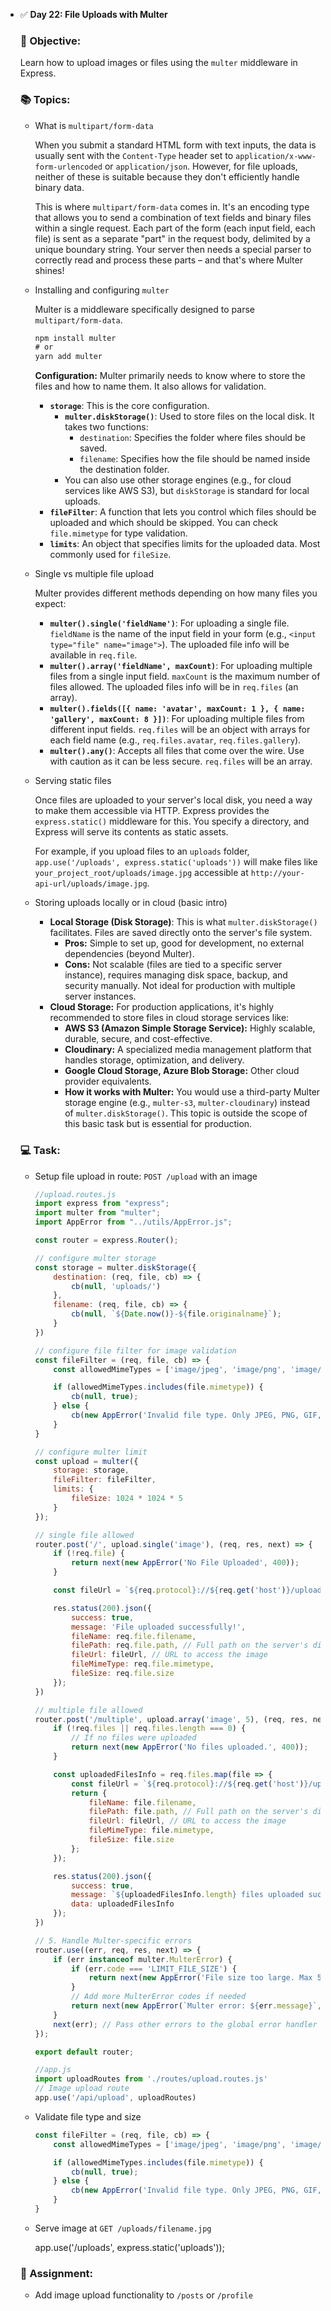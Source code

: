- ✅ **Day 22: File Uploads with Multer**
    
    ### 🎯 Objective:
    
    Learn how to upload images or files using the `multer` middleware in Express.
    
    ### 📚 Topics:
    
    - What is `multipart/form-data`
        
        When you submit a standard HTML form with text inputs, the data is usually sent with the `Content-Type` header set to `application/x-www-form-urlencoded` or `application/json`. However, for file uploads, neither of these is suitable because they don't efficiently handle binary data.
        
        This is where `multipart/form-data` comes in. It's an encoding type that allows you to send a combination of text fields and binary files within a single request. Each part of the form (each input field, each file) is sent as a separate "part" in the request body, delimited by a unique boundary string. Your server then needs a special parser to correctly read and process these parts – and that's where Multer shines!
        
    - Installing and configuring `multer`
        
        Multer is a middleware specifically designed to parse `multipart/form-data`.
        
        ```jsx
        npm install multer
        # or
        yarn add multer
        ```
        
        **Configuration:**
        Multer primarily needs to know where to store the files and how to name them. It also allows for validation.
        
        - **`storage`**: This is the core configuration.
            - **`multer.diskStorage()`**: Used to store files on the local disk. It takes two functions:
                - `destination`: Specifies the folder where files should be saved.
                - `filename`: Specifies how the file should be named inside the destination folder.
            - You can also use other storage engines (e.g., for cloud services like AWS S3), but `diskStorage` is standard for local uploads.
        - **`fileFilter`**: A function that lets you control which files should be uploaded and which should be skipped. You can check `file.mimetype` for type validation.
        - **`limits`**: An object that specifies limits for the uploaded data. Most commonly used for `fileSize`.
    - Single vs multiple file upload
        
        Multer provides different methods depending on how many files you expect:
        
        - **`multer().single('fieldName')`**: For uploading a single file. `fieldName` is the name of the input field in your form (e.g., `<input type="file" name="image">`). The uploaded file info will be available in `req.file`.
        - **`multer().array('fieldName', maxCount)`**: For uploading multiple files from a single input field. `maxCount` is the maximum number of files allowed. The uploaded files info will be in `req.files` (an array).
        - **`multer().fields([{ name: 'avatar', maxCount: 1 }, { name: 'gallery', maxCount: 8 }])`**: For uploading multiple files from different input fields. `req.files` will be an object with arrays for each field name (e.g., `req.files.avatar`, `req.files.gallery`).
        - **`multer().any()`**: Accepts all files that come over the wire. Use with caution as it can be less secure. `req.files` will be an array.
    - Serving static files
        
        Once files are uploaded to your server's local disk, you need a way to make them accessible via HTTP. Express provides the `express.static()` middleware for this. You specify a directory, and Express will serve its contents as static assets.
        
        For example, if you upload files to an `uploads` folder, `app.use('/uploads', express.static('uploads'))` will make files like `your_project_root/uploads/image.jpg` accessible at `http://your-api-url/uploads/image.jpg`.
        
    - Storing uploads locally or in cloud (basic intro)
        - **Local Storage (Disk Storage)**: This is what `multer.diskStorage()` facilitates. Files are saved directly onto the server's file system.
            - **Pros:** Simple to set up, good for development, no external dependencies (beyond Multer).
            - **Cons:** Not scalable (files are tied to a specific server instance), requires managing disk space, backup, and security manually. Not ideal for production with multiple server instances.
        - **Cloud Storage:** For production applications, it's highly recommended to store files in cloud storage services like:
            - **AWS S3 (Amazon Simple Storage Service):** Highly scalable, durable, secure, and cost-effective.
            - **Cloudinary:** A specialized media management platform that handles storage, optimization, and delivery.
            - **Google Cloud Storage, Azure Blob Storage:** Other cloud provider equivalents.
            - **How it works with Multer:** You would use a third-party Multer storage engine (e.g., `multer-s3`, `multer-cloudinary`) instead of `multer.diskStorage()`. This topic is outside the scope of this basic task but is essential for production.
    
    ### 💻 Task:
    
    - Setup file upload in route: `POST /upload` with an image
        
        
        ```jsx
        //upload.routes.js
        import express from "express";
        import multer from "multer";
        import AppError from "../utils/AppError.js";
        
        const router = express.Router();
        
        // configure multer storage
        const storage = multer.diskStorage({
            destination: (req, file, cb) => {
                cb(null, 'uploads/')
            },
            filename: (req, file, cb) => {
                cb(null, `${Date.now()}-${file.originalname}`);
            }
        })
        
        // configure file filter for image validation
        const fileFilter = (req, file, cb) => {
            const allowedMimeTypes = ['image/jpeg', 'image/png', 'image/gif', 'image/webp'];
        
            if (allowedMimeTypes.includes(file.mimetype)) {
                cb(null, true);
            } else {
                cb(new AppError('Invalid file type. Only JPEG, PNG, GIF, WEBP are allowed.', 400), false);
            }
        }
        
        // configure multer limit
        const upload = multer({
            storage: storage,
            fileFilter: fileFilter,
            limits: {
                fileSize: 1024 * 1024 * 5
            }
        });
        
        // single file allowed
        router.post('/', upload.single('image'), (req, res, next) => {
            if (!req.file) {
                return next(new AppError('No File Uploaded', 400));
            }
        
            const fileUrl = `${req.protocol}://${req.get('host')}/uploads/${req.file.filename}`;
        
            res.status(200).json({
                success: true,
                message: 'File uploaded successfully!',
                fileName: req.file.filename,
                filePath: req.file.path, // Full path on the server's disk
                fileUrl: fileUrl, // URL to access the image
                fileMimeType: req.file.mimetype,
                fileSize: req.file.size
            });
        })
        
        // multiple file allowed
        router.post('/multiple', upload.array('image', 5), (req, res, next) => {
            if (!req.files || req.files.length === 0) {
                // If no files were uploaded
                return next(new AppError('No files uploaded.', 400));
            }
        
            const uploadedFilesInfo = req.files.map(file => {
                const fileUrl = `${req.protocol}://${req.get('host')}/uploads/${file.filename}`;
                return {
                    fileName: file.filename,
                    filePath: file.path, // Full path on the server's disk
                    fileUrl: fileUrl, // URL to access the image
                    fileMimeType: file.mimetype,
                    fileSize: file.size
                };
            });
        
            res.status(200).json({
                success: true,
                message: `${uploadedFilesInfo.length} files uploaded successfully!`,
                data: uploadedFilesInfo
            });
        })
        
        // 5. Handle Multer-specific errors 
        router.use((err, req, res, next) => {
            if (err instanceof multer.MulterError) {
                if (err.code === 'LIMIT_FILE_SIZE') {
                    return next(new AppError('File size too large. Max 5MB allowed.', 400));
                }
                // Add more MulterError codes if needed
                return next(new AppError(`Multer error: ${err.message}`, 400));
            }
            next(err); // Pass other errors to the global error handler
        });
        
        export default router;
        ```
        
        ```jsx
        //app.js
        import uploadRoutes from './routes/upload.routes.js'
        // Image upload route
        app.use('/api/upload', uploadRoutes)
        ```
        
    - Validate file type and size
        
        ```jsx
        const fileFilter = (req, file, cb) => {
            const allowedMimeTypes = ['image/jpeg', 'image/png', 'image/gif', 'image/webp'];
        
            if (allowedMimeTypes.includes(file.mimetype)) {
                cb(null, true);
            } else {
                cb(new AppError('Invalid file type. Only JPEG, PNG, GIF, WEBP are allowed.', 400), false);
            }
        }
        ```
        
    - Serve image at `GET /uploads/filename.jpg`
        
        app.use('/uploads', express.static('uploads'));
        
    
    ### 🔁 Assignment:
    
    - Add image upload functionality to `/posts` or `/profile`